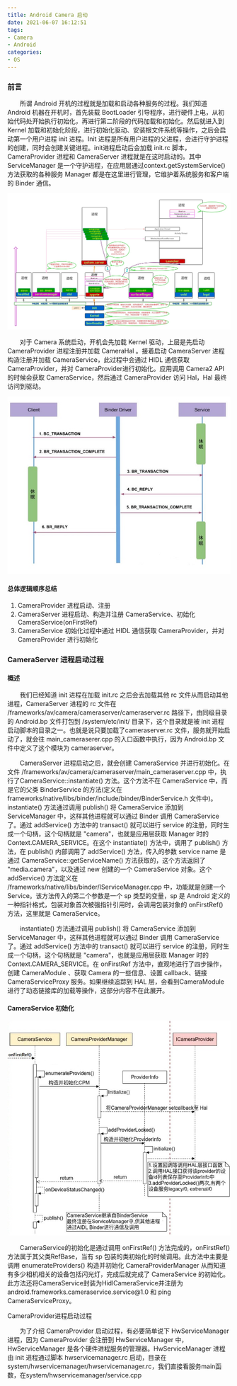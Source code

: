 ```yaml
---
title: Android Camera 启动
date: 2021-06-07 16:12:51
tags:
- Camera
- Android
categories:
- OS
---
```


### 前言

<p style="text-indent:2em">所谓 Android 开机的过程就是加载和启动各种服务的过程。我们知道 Android 机器在开机时，首先装载 BootLoader 引导程序，进行硬件上电，从初始代码处开始执行初始化，再进行第二阶段的代码加载和初始化。然后就进入到 Kernel 加载和初始化阶段，进行初始化驱动、安装根文件系统等操作，之后会启动第一个用户进程 init 进程。Init 进程是所有用户进程的父进程，会进行守护进程的创建，同时会创建关键进程。init进程启动后会加载 init.rc 脚本，CameraProvider 进程和 CameraServer 进程就是在这时启动的。其中 ServiceManager 是一个守护进程，在应用层通过context.getSystemService() 方法获取的各种服务 Manager 都是在这里进行管理，它维护着系统服务和客户端的 Binder 通信。</p>

![Android启动过程框架](Android-Camera-启动/Android启动过程框架.jpg)

<p style="text-indent:2em">对于 Camera 系统启动，开机会先加载 Kernel 驱动，上层是先启动 CameraProvider 进程注册并加载 CameraHal 。接着启动 CameraServer 进程构造注册并加载 CameraService，此过程中会通过 HIDL 通信获取CameraProvider，并对 CameraProvider进行初始化。应用调用 Camera2 API 的时候会获取 CameraService，然后通过 CameraProvider 访问 Hal，Hal 最终访问到驱动。</p>

![Binder示意图](Android-Camera-启动/Binder示意图.jpg)

#### 总体逻辑顺序总结

1. CameraProvider 进程启动、注册
2. CameraServer 进程启动、构造并注册 CameraService、初始化 CameraService(onFirstRef)
3. CameraService 初始化过程中通过 HIDL 通信获取 CameraProvider，并对 CameraProvider 进行初始化</br>

### CameraServer 进程启动过程

#### 概述

<p style="text-indent:2em">我们已经知道 init 进程在加载 init.rc 之后会去加载其他 rc 文件从而启动其他进程，CameraServer 进程的 rc 文件在 /frameworks/av/camera/cameraserver/cameraserver.rc 路径下，由同级目录的 Android.bp 文件打包到 /system/etc/init/ 目录下，这个目录就是被 init 进程启动脚本的目录之一。也就是说只要加载了cameraserver.rc 文件，服务就开始启动了，就会往 main_cameraserer.cpp 的入口函数中执行，因为 Android.bp 文件中定义了这个模块为 cameraserver。
</p>
<p style="text-indent:2em">CameraServer 进程启动之后，就会创建 CameraService 并进行初始化。在文件 /frameworks/av/camera/cameraserver/main_cameraserver.cpp 中，执行了CameraService::instantiate() 方法。这个方法不在 CameraService 中，而是它的父类 BinderService 的方法(定义在frameworks/native/libs/binder/include/binder/BinderService.h 文件中)。instantiate() 方法通过调用 publish() 将 CameraService 添加到 ServiceManager 中，这样其他进程就可以通过 Binder 调用 CameraService 了。通过 addService() 方法中的 transact() 就可以进行 service 的注册，同时生成一个句柄，这个句柄就是 "camera"，也就是应用层获取 Manager 时的 Context.CAMERA_SERVICE。在这个 instantiate() 方法中，调用了 publish() 方法，在 publish() 内部调用了 addService() 方法，传入的参数 service name 是通过 CameraService::getServiceName() 方法获取的，这个方法返回了 "media.camera"，以及通过 new 创建的一个 CameraService 对象。这个 addService() 方法定义在 /frameworks/native/libs/binder/IServiceManager.cpp 中，功能就是创建一个 Service。该方法传入的第二个参数是一个 sp 类型的变量，sp 是 Android 定义的一种指针格式，包装对象首次被强指针引用时，会调用包装对象的 onFirstRef() 方法，这里就是 CameraService。</p>

<p style="text-indent:2em">instantiate() 方法通过调用 publish() 将 CameraService 添加到 ServiceManager 中，这样其他进程就可以通过 Binder 调用 CameraService 了。通过 addService() 方法中的 transact() 就可以进行 service 的注册，同时生成一个句柄，这个句柄就是 "camera"，也就是应用层获取 Manager 时的 Context.CAMERA_SERVICE。在 onFirstRef 方法中，直观地进行了四步操作，创建 CameraModule 、获取 Camera 的一些信息、设置 callback、链接 CameraServiceProxy 服务。如果继续追踪到 HAL 层，会看到CameraModule 进行了动态链接库的加载等操作，这部分内容不在此展开。</p>

#### CameraService 初始化

![cameraserver启动简单过程](Android-Camera-启动/cameraserver启动简单过程.jpg)

<p style="text-indent:2em">CameraService的初始化是通过调用 onFirstRef() 方法完成的，onFirstRef() 方法属于其父类RefBase，当有 sp 包装的类初始化的时候调用。此方法中主要是调用 enumerateProviders() 构造并初始化 CameraProviderManager 从而知道有多少相机相关的设备包括闪光灯，完成后就完成了 CameraService 的初始化。此方法还将CameraService封装为HidlCameraService并注册为android.frameworks.cameraservice.service@1.0 和 ping CameraServiceProxy。</p>



CameraProvider进程启动过程

<p style="text-indent:2em">为了介绍 CameraProvider 启动过程，有必要简单说下 HwServiceManager 进程，因为 CameraProvider 会注册到 HwServiceManager 中，HwServiceManager 是各个硬件进程服务的管理器。HwServiceManager 进程由 init 进程通过脚本 hwservicemanager.rc 启动，目录在system/hwservicemanager/hwservicemanager.rc，我们直接看服务main函数，在system/hwservicemanager/service.cpp</p>

